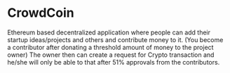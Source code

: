 # CrowdCoin
Ethereum based decentralized application where people can add their startup ideas/projects and others and contribute money to it. (You become a contributor after donating a threshold amount of money to the project owner) The owner then can create a request for Crypto transaction and he/she will only be able to that after 51% approvals from the contributors.

